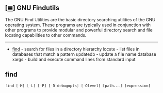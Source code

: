 <!--
File          : gnu-findutils.md

Created       : Tue 17 Nov 2015 22:54:30
Last Modified : Sat 21 Nov 2015 23:06:02
Maintainer    : sharlatan
-->

[[≣](../README.md#Index "Index")]
GNU Findutils [](https://www.gnu.org/software/findutils/)
--------------------------------------------------------

The GNU Find Utilities are the basic directory searching utilities of the GNU
operating system. These programs are typically used in conjunction with other
programs to provide modular and powerful directory search and file locating
capabilities to other commands. 

***


*   [find](gnu-findutils.md#find) - search for files in a directory hierarchy
    locate - list files in databases that match a pattern
    updatedb - update a file name database
    xargs - build and execute command lines from standard input 


## find ##

    find [-H] [-L] [-P] [-D debugopts] [-Olevel] [path...] [expression]


